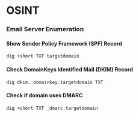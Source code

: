 # OSINT

### Email Server Enumeration

#### Show Sender Policy Framework (SPF) Record

`dig +short TXT targetdomain`

#### Check DomainKeys Identified Mail (DKIM) Record

`dig dkim._domainkey.targetdomain TXT`

#### Check if domain uses DMARC

`dig +short TXT _dmarc.targetdomain`
